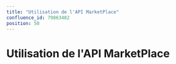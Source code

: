 ```yaml
---
title: "Utilisation de l'API MarketPlace"
confluence_id: 79863482
position: 50
---
```

# Utilisation de l'API MarketPlace



